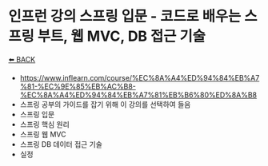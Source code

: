 # 인프런 강의 스프링 입문 - 코드로 배우는 스프링 부트, 웹 MVC, DB 접근 기술

[⬅️ BACK ](../README.md)

- https://www.inflearn.com/course/%EC%8A%A4%ED%94%84%EB%A7%81-%EC%9E%85%EB%AC%B8-%EC%8A%A4%ED%94%84%EB%A7%81%EB%B6%80%ED%8A%B8
- 스프링 공부의 가이드를 잡기 위해 이 강의를 선택하여 들음
- 스프링 입문
- 스프링 핵심 원리
- 스프링 웹 MVC
- 스프링 DB 데이터 접근 기술
- 실정
